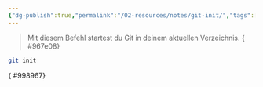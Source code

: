 ```yaml
---
{"dg-publish":true,"permalink":"/02-resources/notes/git-init/","tags":["#git/init"],"noteIcon":"","updated":"2025-09-05T10:12:28.000+02:00"}
---
```


>Mit diesem Befehl startest du Git in deinem aktuellen Verzeichnis.
{ #967e08}

```bash
git init
```
{ #998967}



